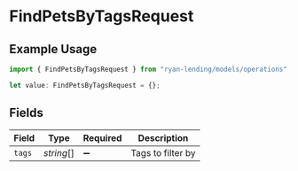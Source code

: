 # FindPetsByTagsRequest

## Example Usage

```typescript
import { FindPetsByTagsRequest } from "ryan-lending/models/operations";

let value: FindPetsByTagsRequest = {};
```

## Fields

| Field              | Type               | Required           | Description        |
| ------------------ | ------------------ | ------------------ | ------------------ |
| `tags`             | *string*[]         | :heavy_minus_sign: | Tags to filter by  |